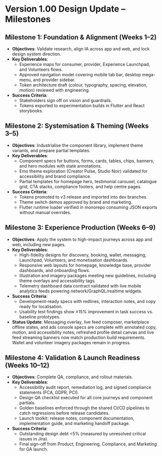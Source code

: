 # Version 1.00 Design Update – Milestones

## Milestone 1: Foundation & Alignment (Weeks 1–2)
- **Objectives**: Validate research, align IA across app and web, and lock design system direction.
- **Key Deliverables**:
  - Experience maps for consumer, provider, Experience Launchpad, and Volunteers flows.
  - Approved navigation model covering mobile tab bar, desktop mega-menu, and provider sidebar.
  - Token architecture draft (colour, typography, spacing, elevation, motion) reviewed with engineering.
- **Success Criteria**:
  - Stakeholders sign off on vision and guardrails.
  - Tokens exported to experimentation builds in Flutter and React storybooks.

## Milestone 2: Systemisation & Theming (Weeks 3–5)
- **Objectives**: Industrialise the component library, implement theme variants, and prepare partial templates.
- **Key Deliverables**:
  - Component specs for buttons, forms, cards, tables, chips, banners, and hero modules with state annotations.
  - Emo theme exploration (Creator Pulse, Studio Noir) validated for accessibility and brand compliance.
  - Partial templates for homepage hero, testimonial carousel, catalogue grid, CTA stacks, compliance footers, and help centre pages.
- **Success Criteria**:
  - Tokens promoted to v3 release and imported into dev branches.
  - Theme switch demos approved by brand and marketing.
  - Flutter runtime loader verified in monorepo consuming JSON exports without manual overrides.

## Milestone 3: Experience Production (Weeks 6–9)
- **Objectives**: Apply the system to high-impact journeys across app and web, including new pages.
- **Key Deliverables**:
  - High-fidelity designs for discovery, booking, wallet, messaging, Launchpad, Volunteers, and monetisation dashboards.
  - Responsive web layouts for homepage, knowledge base, provider dashboards, and onboarding flows.
  - Illustration and imagery packages meeting new guidelines, including theme overlays and accessibility tags.
  - Telemetry dashboard data contract validated with live mobile analytics feeds powering network/GraphQL/realtime widgets.
- **Success Criteria**:
  - Development-ready specs with redlines, interaction notes, and copy ready for localisation.
  - Usability test findings show ≥15% improvement in task success vs. baseline prototypes.
- **Status Update**: Messaging overlay, live feed composer, marketplace offline states, and ads console specs are complete with annotated copy, motion, and accessibility notes; refreshed profile detail canvas and live feed streaming banners now match production build requirements. Wallet and volunteer imagery packages remain in progress.

## Milestone 4: Validation & Launch Readiness (Weeks 10–12)
- **Objectives**: Complete QA, compliance, and rollout materials.
- **Key Deliverables**:
  - Accessibility audit report, remediation log, and signed compliance statements (FCA, GDPR, PCI).
  - Design QA checklist executed for all core journeys and component partials.
  - Golden baselines enforced through the shared CI/CD pipelines to catch regressions before release candidates.
  - Launch toolkit: release notes, component documentation, implementation guide, and marketing handoff package.
- **Success Criteria**:
  - Outstanding design debt <5% (measured by unresolved critical issues in Jira).
  - Final sign-off from Product, Engineering, Compliance, and Marketing for GA launch.

